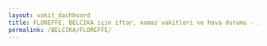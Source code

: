```yaml
---
layout: vakit_dashboard
title: FLOREFFE, BELCIKA için iftar, namaz vakitleri ve hava durumu - ilçe/eyalet seç
permalink: /BELCIKA/FLOREFFE/
---
```


<script type="text/javascript">
  var GLOBAL_COUNTRY = 'BELCIKA';
  var GLOBAL_CITY = 'FLOREFFE';
  var GLOBAL_STATE = '';
  var lat = 72;
  var lon = 21;
</script>
